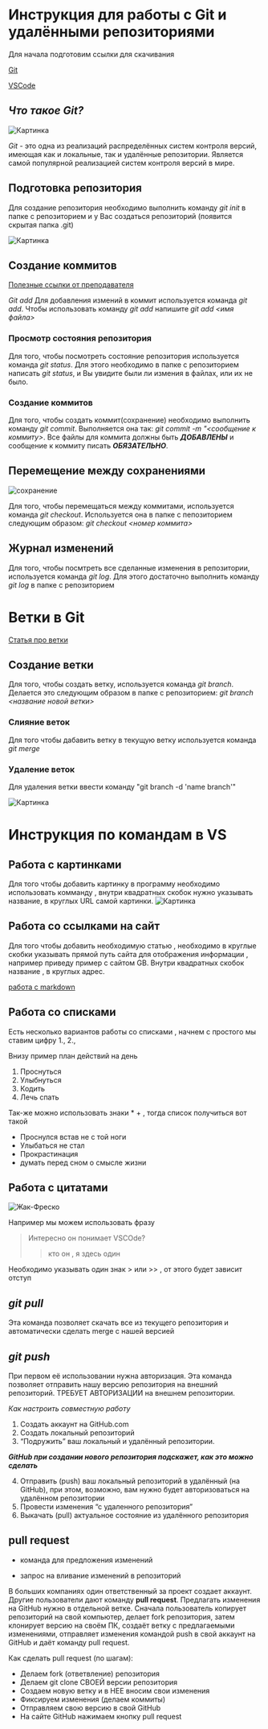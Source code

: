 # Инструкция для работы с Git и удалёнными репозиториями

Для начала подготовим ссылки для скачивания

[Git](https://git-scm.com/downloads)

[VSCode](https://code.visualstudio.com/Download)
## *Что такое Git?*

![Картинка](https://fuzeservers.ru/wp-content/uploads/6/b/8/6b83cc69c0c2a6c442bfbb1e29022be8.png)



*Git* - это одна из реализаций распределённых систем контроля версий, имеющая как и локальные, так и удалённые репозитории. Является самой популярной реализацией систем контроля версий в мире.

## Подготовка репозитория

Для создание репозитория необходимо выполнить команду *git init*  в папке с репозиторием и у Вас создаться репозиторий (появится скрытая папка .git)

![Картинка](https://www.departmentofproduct.com/wp-content/uploads/2017/08/Github-diagrams-5.png)


## Создание коммитов

[Полезные ссылки от преподавателя](https://habr.com/ru/company/ruvds/blog/599929/)

*Git add*
Для добавления измений в коммит используется команда *git add*. Чтобы использовать команду *git add* напишите *git add <имя файла>*

### Просмотр состояния репозитория
Для того, чтобы посмотреть состояние репозитория используется команда *git status*. Для этого необходимо в папке с репозиторием написать *git status*, и Вы увидите были ли измения в файлах, или их не было.

### Создание коммитов
Для того, чтобы создать коммит(сохранение) необходимо выполнить команду *git commit*. Выполняется она так: *git commit -m "<сообщение к коммиту>*. Все файлы для коммита должны быть ***ДОБАВЛЕНЫ*** и сообщение к коммиту писать ***ОБЯЗАТЕЛЬНО***.

## Перемещение между сохранениями

![сохранение](https://steamuserimages-a.akamaihd.net/ugc/609475224891458647/C5745FB6B9DC0974EE4D5F5957113623F87E7FAC/)

Для того, чтобы перемещаться между коммитами, используется команда *git checkout*. Используется она в папке с пепозиторием следующим образом: *git checkout <номер коммита>*

## Журнал изменений
Для того, чтобы посмтреть все сделанные изменения в репозитории, используется команда *git log*. Для этого достаточно выполнить команду *git log* в папке с репозиторием

# Ветки в Git

[Статья про ветки](https://git-scm.com/book/ru/v2/%D0%92%D0%B5%D1%82%D0%B2%D0%BB%D0%B5%D0%BD%D0%B8%D0%B5-%D0%B2-Git-%D0%9E-%D0%B2%D0%B5%D1%82%D0%B2%D0%BB%D0%B5%D0%BD%D0%B8%D0%B8-%D0%B2-%D0%B4%D0%B2%D1%83%D1%85-%D1%81%D0%BB%D0%BE%D0%B2%D0%B0%D1%85)

## Создание ветки

Для того, чтобы создать ветку, используется команда *git branch*. Делается это следующим образом в папке с репозиторием: *git branch <название новой ветки>*

### Слияние веток

Для того чтобы дабавить ветку в текущую ветку используется команда *git merge <name branch>*

### Удаление веток
Для удаления ветки ввести команду "git branch -d 'name branch'"


![Картинка](https://27sysday.ru/wp-content/uploads/2021/05/2020-10-29_07-40-49.png)



# Инструкция по командам в VS

## Работа с картинками

Для того чтобы добавить картинку в программу необходимо использовать комманду ,
внутри квадратных скобок нужно указывать название, в круглых URL самой картинки.
![Картинка](https://fuzeservers.ru/wp-content/uploads/e/7/7/e77e5ee47b9367d7c2a7fbe1361b0732.jpeg)

## Работа со ссылками на сайт

Для того чтобы добавить необходимую статью , необходимо в круглые скобки указывать прямой путь сайта для отображения информации , например приведу пример с сайтом GB.
Внутри квадратных скобок название , в круглых адрес.

[работа с markdown](https://gb.ru/)

## Работа со списками

Есть несколько вариантов работы со списками , начнем с простого мы ставим цифру 1., 2.,

Внизу пример план действий на день

1. Проснуться
2. Улыбнуться
3. Кодить
4. Лечь спать

Так-же можно использовать знаки * + , тогда список получиться вот такой

* Проснулся встав не с той ноги
* Улыбаться не стал
* Прокрастинация
* думать перед сном о смысле жизни


## Работа с цитатами

![Жак-Фреско](https://i.ytimg.com/vi/ubyRr4uoKyY/maxresdefault.jpg)


Например мы можем использовать фразу

> Интересно он понимает VSCOde?
>> кто он , я здесь один

Необходимо указывать один знак > или >> , от этого будет зависит отступ


## *git pull*
Эта команда позволяет скачать все из текущего репозитория и автоматически сделать merge с нашей версией

## *git push*
При первом её использовании нужна авторизация.
Эта команда позволяет отправить нашу версию репозитория на внешний репозиторий. ТРЕБУЕТ АВТОРИЗАЦИИ на внешнем репозитории.

*Как настроить совместную работу*

1. Создать аккаунт на GitHub.com
2. Создать локальный репозиторий
3. “Подружить” ваш локальный и удалённый репозитории. 
    
***GitHub при создании нового репозитория подскажет, как это можно сделать***
    
4. Отправить (push) ваш локальный репозиторий в удалённый (на GitHub), при этом, возможно, вам нужно будет авторизоваться на удалённом репозитории
5. Провести изменения “с удаленного репозитория”
6. Выкачать (pull) актуальное состояние из удалённого репозитория

## pull request

- команда для предложения изменений 

- запрос на вливание изменений в репозиторий

В больших компаниях один ответственный за проект создает аккаунт. Другие пользователи дают команду **pull request**. Предлагать изменения на GitHub нужно в отдельной ветке. 
Сначала пользователь копирует репозиторий на свой компьютер, делает fork репозитория, затем клонирует версию на своём ПК, создаёт ветку с предлагаемыми изменениями, отправляет изменения командой push в свой аккаунт на GitHub и даёт команду pull request.
    
    
    
    
    
    
    
Как сделать pull request (по шагам):

- Делаем fork (ответвление) репозитория
- Делаем git clone СВОЕЙ версии репозитория
- Создаем новую ветку и в НЕЕ вносим свои изменения
- Фиксируем изменения (делаем коммиты)
- Отправляем свою версию в свой GitHub
- На сайте GitHub нажимаем кнопку pull request    
